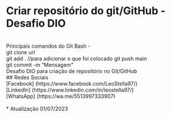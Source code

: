 # Criar repositório do git/GitHub - Desafio DIO
<br>
Principais comandos do Git Bash - 
<br>
git clone url
<br>
git add . //para adicionar o que foi colocado
git push main
<br>
git commit -m "Mensagem"
<br>
Desafio DIO para criação de repositório no Git/GitHub
<br>
## Redes Sociais 
<br> 
[Facebook] (https://www.facebook.com/LeoStella97/) 
<br>
[LinkedIn] (https://www.linkedin.com/in/leostella97/) 
<br> 
[WhatsApp] (https://wa.me/5513997333907) 
<br><br>
* Atualização 01/07/2023
